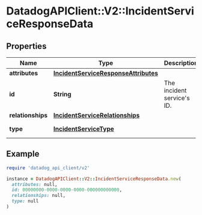 # DatadogAPIClient::V2::IncidentServiceResponseData

## Properties

| Name              | Type                                                                          | Description                    | Notes                           |
| ----------------- | ----------------------------------------------------------------------------- | ------------------------------ | ------------------------------- |
| **attributes**    | [**IncidentServiceResponseAttributes**](IncidentServiceResponseAttributes.md) |                                | [optional]                      |
| **id**            | **String**                                                                    | The incident service&#39;s ID. |                                 |
| **relationships** | [**IncidentServiceRelationships**](IncidentServiceRelationships.md)           |                                | [optional]                      |
| **type**          | [**IncidentServiceType**](IncidentServiceType.md)                             |                                | [default to &#39;services&#39;] |

## Example

```ruby
require 'datadog_api_client/v2'

instance = DatadogAPIClient::V2::IncidentServiceResponseData.new(
  attributes: null,
  id: 00000000-0000-0000-0000-000000000000,
  relationships: null,
  type: null
)
```
